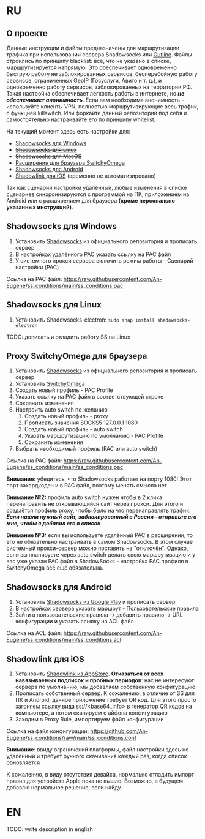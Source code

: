 # RU

## О проекте
Данные инструкции и файлы предназначены для маршрутизации трафика при использовании сервера Shadowsocks или [Outline](https://getoutline.org/ru/ "Download Outline"). Файлы строились по принципу blacklist: всё, что не указано в списке, маршрутизируется напрямую. Это обеспечивает одновременно быструю работу не заблокированных сервисов, бесперебойную работу сервисов, ограниченных GeoIP (Госуслуги, Авито и т. д.), и одновременно работу сервисов, заблокированных на территории РФ. Такая настройка обеспечивает лёгкость работы в интернете, но ***не обеспечивает анонимность***. Если вам необходима анонимность - используйте клиенты VPN, полностью маршрутизирующие весь трафик, с функцией killswitch. Или форкайте данный репозиторий под себя и самостоятельно настраивайте его по принципу whitelist.

На текущий момент здесь есть настройки для:
* [Shadowsocks для Windows](https://github.com/shadowsocks/shadowsocks-windows/releases/latest "Shadowsocks github repo")
* ~~[Shadowsocks для Linux](https://snapcraft.io/shadowsocks-electron "Shadowsocks-electron on snapcraft")~~
* ~~Shadowsocks для MacOS~~
* [Расширения для браузера SwitchyOmega](https://chrome.google.com/webstore/detail/proxy-switchyomega/padekgcemlokbadohgkifijomclgjgif "SwitchyOmega for Google Chrome")
* [Shadowsocks для Android](https://play.google.com/store/apps/details?id=com.github.shadowsocks "Shadowsocks in Google Play")
* [Shadowlink для iOS](https://apps.apple.com/us/app/shadowlink-shadowsocks-proxy/id1439686518) (временно не автоматизировано)

Так как сценарий настройки удалённый, любые изменения в списке сценариев синхронизируются с программой на ПК, приложением на Android или с расширением для браузера **(кроме персонально указанных инструкций)**.

## Shadowsocks для Windows
1. Установить [Shadowsocks](https://github.com/shadowsocks/shadowsocks-windows/releases/latest "Shadowsocks github repo")  из официального репозитория и прописать сервер
2. В настройках удалённого PAC указать ссылку на PAC файл
3. У системного прокси сервера включить режим работы - Сценарий настройки (PAC)

Ссылка на PAC файл: https://raw.githubusercontent.com/An-Eugene/ss_conditions/main/ss_conditions.pac

## Shadowsocks для Linux
1. Установить Shadowsocks-electron: `sudo snap install shadowsocks-electron`

TODO: дописать и отладить работу SS на Linux

## Proxy SwitchyOmega для браузера
1. Установить [Shadowsocks](https://github.com/shadowsocks/shadowsocks-windows/releases/latest "Shadowsocks github repo") из официального репозитория и прописать сервер
2. Установить [SwitchyOmega](https://chrome.google.com/webstore/detail/proxy-switchyomega/padekgcemlokbadohgkifijomclgjgif "SwitchyOmega for Google Chrome")
3. Создать новый профиль - PAC Profile
4. Указать ссылку на PAC файл в соответствующей строке
5. Сохранить изменения
6. Настроить auto switch по желанию
   1. Создать новый профиль - proxy
   2. Прописать значения SOCKS5 127.0.0.1 1080
   3. Создать новый профиль - auto switch
   4. Указать маршрутизацию по умолчанию - PAC Profile
   5. Сохранить изменения
7. Выбрать необходимый профиль (PAC или auto switch)

Ссылка на PAC файл: https://raw.githubusercontent.com/An-Eugene/ss_conditions/main/ss_conditions.pac

**Внимание:** убедитесь, что Shadowsocks работает на порту 1080! Этот порт захардкоден и в PAC файл, поэтому менять смысла нет

**Внимание №2:** профиль auto switch нужен чтобы в 2 клика перенаправить не открывающийся сайт через прокси. Для этого и создаётся профиль proxy, чтобы было на что перенаправлять трафик. ***Если нашли нужный сайт, заблокированный в России - отправьте его мне, чтобы я добавил его в список***

**Внимание №3:** если вы используете удалённый PAC в расширении, то его не обязательно настраивать в самом Shadowsocks. В этом случае системный прокси-сервер можно поставить на "отключён". Однако, если вы планируете через auto switch делать свою маршрутизацию и у вас уже указан PAC файл в ShadowSocks - настройка PAC профиля в SwitchyOmega всё ещё обязательна.

## Shadowsocks для Android
1. Установить [Shadowsocks из Google Play](https://play.google.com/store/apps/details?id=com.github.shadowsocks "Shadowsocks in Google Play") и прописать сервер
2. В настройках сервера указать маршрут - Пользовательские правила
3. Зайти в пользовательские правила -> добавить правило -> URL конфигурации и указать ссылку на ACL файл

Ссылка на ACL файл: https://raw.githubusercontent.com/An-Eugene/ss_conditions/main/ss_conditions.acl

## Shadowlink для iOS
1. Установить [Shadowlink из AppStore](https://apps.apple.com/us/app/shadowlink-shadowsocks-proxy/id1439686518). **Отказаться от всех навязываемых подписок и пробных периодов**: нас не интересуют сервера по умолчанию, мы добавляем собственную конфигурацию
2. Прописать собственный сервер. К сожалению, в отличие от SS для ПК и Android, данное приложение требует QR код. Для этого просто загоняем ссылку вида ss://<base64_info> в генератор QR кодов на компьютере, а потом сканируем с айфона конфигурацию
3. Заходим в Proxy Rule, импортируем файл конфигурации

Ссылка на файл конфигурации: https://github.com/An-Eugene/ss_conditions/raw/main/ss_conditions.conf

**Внимание**: ввиду ограничений платформы, файл настройки здесь не удалённый и требует ручного скачивания каждый раз, когда список обновляется

К сожалению, в виду отсутствия девайса, нормально отладить импорт правил для устройств Apple пока не вышло. Возможно, в будущем добавлю нормальное решение, если найду.

# EN
TODO: write description in english
